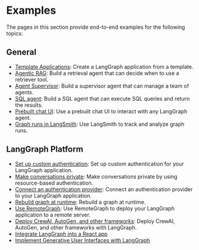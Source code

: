 # Examples

The pages in this section provide end-to-end examples for the following topics:

## General 

- [Template Applications](../concepts/template_applications.md): Create a LangGraph application from a template.
- [Agentic RAG](./rag/langgraph_agentic_rag.md): Build a retrieval agent that can decide when to use a retriever tool.
- [Agent Supervisor](./multi_agent/agent_supervisor.md): Build a supervisor agent that can manage a team of agents.
- [SQL agent](./sql/sql-agent.md): Build a SQL agent that can execute SQL queries and return the results.
- [Prebuilt chat UI](../agents/ui.md): Use a prebuilt chat UI to interact with any LangGraph agent.
- [Graph runs in LangSmith](../how-tos/run-id-langsmith.md): Use LangSmith to track and analyze graph runs.

## LangGraph Platform

- [Set up custom authentication](./auth/getting_started.md): Set up custom authentication for your LangGraph application.
- [Make conversations private](./auth/resource_auth.md): Make conversations private by using resource-based authentication.
- [Connect an authentication provider](./auth/add_auth_server.md): Connect an authentication provider to your LangGraph application.
- [Rebuild graph at runtime](../cloud/deployment/graph_rebuild.md): Rebuild a graph at runtime.
- [Use RemoteGraph](../how-tos/use-remote-graph.md): Use RemoteGraph to deploy your LangGraph application to a remote server.
- [Deploy CrewAI, AutoGen, and other frameworks](../how-tos/autogen-integration.md): Deploy CrewAI, AutoGen, and other frameworks with LangGraph.
- [Integrate LangGraph into a React app](../cloud/how-tos/use_stream_react.md)
- [Implement Generative User Interfaces with LangGraph](../cloud/how-tos/generative_ui_react.md)